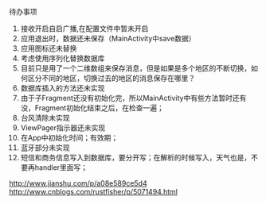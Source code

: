 待办事项

1. 接收开启自启广播,在配置文件中暂未开启
1. 应用退出时，数据还未保存（MainActivity中save数据）
1. 应用图标还未替换
1. 考虑使用序列化替换数据库
1. 目前只是用了一个二维数组来保存消息，但是如果是多个地区的不断切换，如何区分不同的地区，切换过去的地区的消息保存在哪里？
1. 数据库插入的方法还未实现
1. 由于子Fragment还没有初始化完，所以MainActivity中有些方法暂时还有没，Fragment初始化结束之后，在检查一遍；
1. 台风清除未实现
1. ViewPager指示器还未实现
1. 在App中初始化时间；有效期；
1. 蓝牙部分未实现
1. 短信和商务信息写入到数据库，要分开写；在解析的时候写入，天气也是，不要再handler里面写；


http://www.jianshu.com/p/a08e589ce5d4
http://www.cnblogs.com/rustfisher/p/5071494.html
